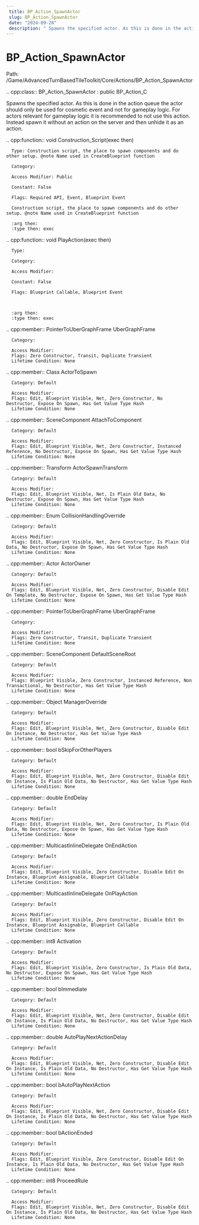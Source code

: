 ```yaml
---
 title: BP_Action_SpawnActor
 slug: BP_Action_SpawnActor
 date: "2024-09-28"
 description: " Spawns the specified actor. As this is done in the action queue the actor should only be used for cosmetic event and not for gameplay logic. For actors relevant for gameplay logic it is recommended to not use this action. Instead spawn it without an action on the server and then unhide it as an action."
---
```


BP_Action_SpawnActor
=====================

Path: /Game/AdvancedTurnBasedTileToolkit/Core/Actions/BP_Action_SpawnActor

.. cpp:class:: BP_Action_SpawnActor : public BP_Action_C

   Spawns the specified actor. As this is done in the action queue the actor should only be used for cosmetic event and not for gameplay logic. For actors relevant for gameplay logic it is recommended to not use this action. Instead spawn it without an action on the server and then unhide it as an action.

   .. cpp:function:: void Construction_Script(exec then)

      Type: Construction script, the place to spawn components and do other setup. @note Name used in CreateBlueprint function

      Category: 

      Access Modifier: Public

      Constant: False

      Flags: Required API, Event, Blueprint Event

      Construction script, the place to spawn components and do other setup. @note Name used in CreateBlueprint function

      :arg then: 
      :type then: exec

   .. cpp:function:: void PlayAction(exec then)

      Type: 

      Category: 

      Access Modifier: 

      Constant: False

      Flags: Blueprint Callable, Blueprint Event

      

      :arg then: 
      :type then: exec

   .. cpp:member:: PointerToUberGraphFrame UberGraphFrame

      Category: 

      Access Modifier: 
      Flags: Zero Constructor, Transit, Duplicate Transient
      Lifetime Condition: None

      

   .. cpp:member:: Class ActorToSpawn

      Category: Default

      Access Modifier: 
      Flags: Edit, Blueprint Visible, Net, Zero Constructor, No Destructor, Expose On Spawn, Has Get Value Type Hash
      Lifetime Condition: None

      

   .. cpp:member:: SceneComponent AttachToComponent

      Category: Default

      Access Modifier: 
      Flags: Edit, Blueprint Visible, Net, Zero Constructor, Instanced Reference, No Destructor, Expose On Spawn, Has Get Value Type Hash
      Lifetime Condition: None

      

   .. cpp:member:: Transform ActorSpawnTransform

      Category: Default

      Access Modifier: 
      Flags: Edit, Blueprint Visible, Net, Is Plain Old Data, No Destructor, Expose On Spawn, Has Get Value Type Hash
      Lifetime Condition: None

      

   .. cpp:member:: Enum CollisionHandlingOverride

      Category: Default

      Access Modifier: 
      Flags: Edit, Blueprint Visible, Net, Zero Constructor, Is Plain Old Data, No Destructor, Expose On Spawn, Has Get Value Type Hash
      Lifetime Condition: None

      

   .. cpp:member:: Actor ActorOwner

      Category: Default

      Access Modifier: 
      Flags: Edit, Blueprint Visible, Net, Zero Constructor, Disable Edit On Template, No Destructor, Expose On Spawn, Has Get Value Type Hash
      Lifetime Condition: None

      

   .. cpp:member:: PointerToUberGraphFrame UberGraphFrame

      Category: 

      Access Modifier: 
      Flags: Zero Constructor, Transit, Duplicate Transient
      Lifetime Condition: None

      

   .. cpp:member:: SceneComponent DefaultSceneRoot

      Category: Default

      Access Modifier: 
      Flags: Blueprint Visible, Zero Constructor, Instanced Reference, Non Transactional, No Destructor, Has Get Value Type Hash
      Lifetime Condition: None

      

   .. cpp:member:: Object ManagerOverride

      Category: Default

      Access Modifier: 
      Flags: Edit, Blueprint Visible, Net, Zero Constructor, Disable Edit On Instance, No Destructor, Has Get Value Type Hash
      Lifetime Condition: None

      

   .. cpp:member:: bool bSkipForOtherPlayers

      Category: Default

      Access Modifier: 
      Flags: Edit, Blueprint Visible, Net, Zero Constructor, Disable Edit On Instance, Is Plain Old Data, No Destructor, Has Get Value Type Hash
      Lifetime Condition: None

      

   .. cpp:member:: double EndDelay

      Category: Default

      Access Modifier: 
      Flags: Edit, Blueprint Visible, Net, Zero Constructor, Is Plain Old Data, No Destructor, Expose On Spawn, Has Get Value Type Hash
      Lifetime Condition: None

      

   .. cpp:member:: MulticastInlineDelegate OnEndAction

      Category: Default

      Access Modifier: 
      Flags: Edit, Blueprint Visible, Zero Constructor, Disable Edit On Instance, Blueprint Assignable, Blueprint Callable
      Lifetime Condition: None

      

   .. cpp:member:: MulticastInlineDelegate OnPlayAction

      Category: Default

      Access Modifier: 
      Flags: Edit, Blueprint Visible, Zero Constructor, Disable Edit On Instance, Blueprint Assignable, Blueprint Callable
      Lifetime Condition: None

      

   .. cpp:member:: int8 Activation

      Category: Default

      Access Modifier: 
      Flags: Edit, Blueprint Visible, Zero Constructor, Is Plain Old Data, No Destructor, Expose On Spawn, Has Get Value Type Hash
      Lifetime Condition: None

      

   .. cpp:member:: bool bImmediate

      Category: Default

      Access Modifier: 
      Flags: Edit, Blueprint Visible, Net, Zero Constructor, Disable Edit On Instance, Is Plain Old Data, No Destructor, Has Get Value Type Hash
      Lifetime Condition: None

      

   .. cpp:member:: double AutoPlayNextActionDelay

      Category: Default

      Access Modifier: 
      Flags: Edit, Blueprint Visible, Net, Zero Constructor, Disable Edit On Instance, Is Plain Old Data, No Destructor, Has Get Value Type Hash
      Lifetime Condition: None

      

   .. cpp:member:: bool bAutoPlayNextAction

      Category: Default

      Access Modifier: 
      Flags: Edit, Blueprint Visible, Net, Zero Constructor, Disable Edit On Instance, Is Plain Old Data, No Destructor, Has Get Value Type Hash
      Lifetime Condition: None

      

   .. cpp:member:: bool bActionEnded

      Category: Default

      Access Modifier: 
      Flags: Edit, Blueprint Visible, Zero Constructor, Disable Edit On Instance, Is Plain Old Data, No Destructor, Has Get Value Type Hash
      Lifetime Condition: None

      

   .. cpp:member:: int8 ProceedRule

      Category: Default

      Access Modifier: 
      Flags: Edit, Blueprint Visible, Net, Zero Constructor, Disable Edit On Instance, Is Plain Old Data, No Destructor, Has Get Value Type Hash
      Lifetime Condition: None

      

